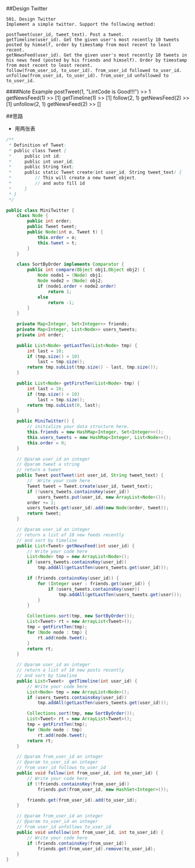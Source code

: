 ##Design Twitter

	501. Design Twitter
	Implement a simple twitter. Support the following method:

	postTweet(user_id, tweet_text). Post a tweet.
	getTimeline(user_id). Get the given user's most recently 10 tweets posted by himself, order by timestamp from most recent to least recent.
	getNewsFeed(user_id). Get the given user's most recently 10 tweets in his news feed (posted by his friends and himself). Order by timestamp from most recent to least recent.
	follow(from_user_id, to_user_id). from_user_id followed to_user_id.
	unfollow(from_user_id, to_user_id). from_user_id unfollowed to to_user_id.


####Note
	Example
	postTweet(1, "LintCode is Good!!!")
	>> 1
	getNewsFeed(1)
	>> [1]
	getTimeline(1)
	>> [1]
	follow(2, 1)
	getNewsFeed(2)
	>> [1]
	unfollow(2, 1)
	getNewsFeed(2)
	>> []


##思路
- 用两张表

```java
/**
 * Definition of Tweet:
 * public class Tweet {
 *     public int id;
 *     public int user_id;
 *     public String text;
 *     public static Tweet create(int user_id, String tweet_text) {
 *         // This will create a new tweet object,
 *         // and auto fill id
 *     }
 * }
 */

public class MiniTwitter {
    class Node {
        public int order;
        public Tweet tweet;
        public Node(int o, Tweet t) {
            this.order = o;
            this.tweet = t;
        }
    }

    class SortByOrder implements Comparator {
        public int compare(Object obj1,Object obj2) {
            Node node1 = (Node) obj1;
            Node node2 = (Node) obj2;
            if (node1.order < node2.order)
                return 1;
            else
                return -1;
        }
    }

    private Map<Integer, Set<Integer>> friends;
    private Map<Integer, List<Node>> users_tweets;
    private int order;

    public List<Node> getLastTen(List<Node> tmp) {
        int last = 10;
        if (tmp.size() < 10)
            last = tmp.size();
        return tmp.subList(tmp.size() - last, tmp.size());
    }

    public List<Node> getFirstTen(List<Node> tmp) {
        int last = 10;
        if (tmp.size() < 10)
            last = tmp.size();
        return tmp.subList(0, last);
    }

    public MiniTwitter() {
        // initialize your data structure here.
        this.friends = new HashMap<Integer, Set<Integer>>();
        this.users_tweets = new HashMap<Integer, List<Node>>();
        this.order = 0;
    }

    // @param user_id an integer
    // @param tweet a string
    // return a tweet
    public Tweet postTweet(int user_id, String tweet_text) {
        //  Write your code here
        Tweet tweet = Tweet.create(user_id, tweet_text);
        if (!users_tweets.containsKey(user_id))
            users_tweets.put(user_id, new ArrayList<Node>());
        order += 1;
        users_tweets.get(user_id).add(new Node(order, tweet));
        return tweet;
    }

    // @param user_id an integer
    // return a list of 10 new feeds recently
    // and sort by timeline
    public List<Tweet> getNewsFeed(int user_id) {
        // Write your code here
        List<Node> tmp = new ArrayList<Node>();
        if (users_tweets.containsKey(user_id))
            tmp.addAll(getLastTen(users_tweets.get(user_id)));

        if (friends.containsKey(user_id)) {
            for (Integer user : friends.get(user_id)) {
                if (users_tweets.containsKey(user))
                    tmp.addAll(getLastTen(users_tweets.get(user)));
            }
        }

        Collections.sort(tmp, new SortByOrder());
        List<Tweet> rt = new ArrayList<Tweet>();
        tmp = getFirstTen(tmp);
        for (Node node : tmp) {
            rt.add(node.tweet);
        }
        return rt;
    }

    // @param user_id an integer
    // return a list of 10 new posts recently
    // and sort by timeline
    public List<Tweet>  getTimeline(int user_id) {
        // Write your code here
        List<Node> tmp = new ArrayList<Node>();
        if (users_tweets.containsKey(user_id))
            tmp.addAll(getLastTen(users_tweets.get(user_id)));

        Collections.sort(tmp, new SortByOrder());
        List<Tweet> rt = new ArrayList<Tweet>();
        tmp = getFirstTen(tmp);
        for (Node node : tmp)
            rt.add(node.tweet);
        return rt;
    }

    // @param from_user_id an integer
    // @param to_user_id an integer
    // from user_id follows to_user_id
    public void follow(int from_user_id, int to_user_id) {
        // Write your code here
        if (!friends.containsKey(from_user_id))
            friends.put(from_user_id, new HashSet<Integer>());

        friends.get(from_user_id).add(to_user_id);
    }

    // @param from_user_id an integer
    // @param to_user_id an integer
    // from user_id unfollows to_user_id
    public void unfollow(int from_user_id, int to_user_id) {
        // Write your code here
        if (friends.containsKey(from_user_id))
            friends.get(from_user_id).remove(to_user_id);
    }
}
```
